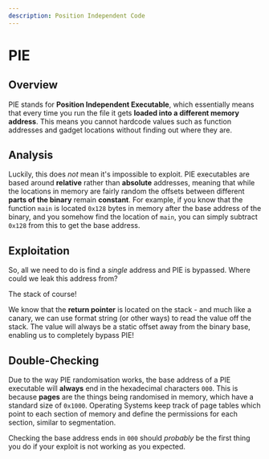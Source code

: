 ```yaml
---
description: Position Independent Code
---
```


# PIE

## Overview

PIE stands for **Position Independent Executable**, which essentially means that every time you run the file it gets **loaded into a different memory address**. This means you cannot hardcode values such as function addresses and gadget locations without finding out where they are.

## Analysis

Luckily, this does _not_ mean it's impossible to exploit. PIE executables are based around **relative** rather than **absolute** addresses, meaning that while the locations in memory are fairly random the offsets between different **parts of the binary** remain **constant**. For example, if you know that the function `main` is located `0x128` bytes in memory after the base address of the binary, and you somehow find the location of `main`, you can simply subtract `0x128` from this to get the base address.

## Exploitation

So, all we need to do is find a _single_ address and PIE is bypassed. Where could we leak this address from?

The stack of course!

We know that the **return pointer** is located on the stack - and much like a canary, we can use format string \(or other ways\) to read the value off the stack. The value will always be a static offset away from the binary base, enabling us to completely bypass PIE!

## Double-Checking

Due to the way PIE randomisation works, the base address of a PIE executable will **always** end in the hexadecimal characters `000`. This is because **pages** are the things being randomised in memory, which have a standard size of `0x1000`. Operating Systems keep track of page tables which point to each section of memory and define the permissions for each section, similar to segmentation.

Checking the base address ends in `000` should _probably_ be the first thing you do if your exploit is not working as you expected.

